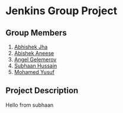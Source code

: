 # Jenkins Group Project

## Group Members

1. [Abhishek Jha]()
2. [Abishek Aneese](https://github.com/AbisheK0726)
3. [Angel Gelemerov]()
4. [Subhaan Hussain]()
5. [Mohamed Yusuf]()

## Project Description
 
 Hello from subhaan